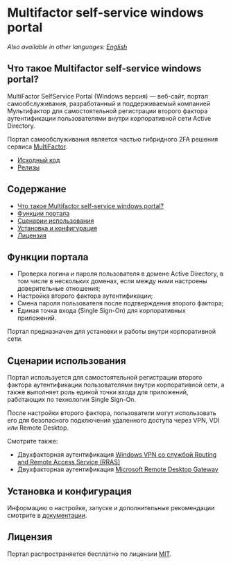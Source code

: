 
# Multifactor self-service windows portal

_Also available in other languages: [English](README.md)_

## Что такое Multifactor self-service windows portal?
MultiFactor SelfService Portal (Windows версия) &mdash; веб-сайт, портал самообслуживания, разработанный и поддерживаемый компанией Мультифактор для самостоятельной регистрации второго фактора аутентификации пользователями внутри корпоративной сети Active Directory.

Портал самообслуживания является частью гибридного 2FA решения сервиса <a href="https://multifactor.ru/" target="_blank">MultiFactor</a>.

* <a href="https://github.com/MultifactorLab/MultiFactor.SelfService.Windows.Portal" target="_blank">Исходный код</a>
* <a href="https://github.com/MultifactorLab/MultiFactor.SelfService.Windows.Portal/releases" target="_blank">Релизы</a>


## Содержание
- [Что такое Multifactor self-service windows portal?](#что-такое-multifactor-self-service-windows-portal?)
- [Функции портала](#функции-портала)
- [Сценарии использования](#сценарии-использования)
- [Установка и конфигурация](#установка-и-конфигурация)
- [Лицензия](#лицензия)

## Функции портала

- Проверка логина и пароля пользователя в домене Active Directory, в том числе в нескольких доменах, если между ними настроены доверительные отношения;
- Настройка второго фактора аутентификации;
- Смена пароля пользователя после подтверждения второго фактора;
- Единая точка входа (Single Sign-On) для корпоративных приложений.

Портал предназначен для установки и работы внутри корпоративной сети.

## Сценарии использования

Портал используется для самостоятельной регистрации второго фактора аутентификации пользователями внутри корпоративной сети, а также выполняет роль единой точки входа для приложений, работающих по технологии Single Sign-On.

После настройки второго фактора, пользователи могут использовать его для безопасного подключения удаленного доступа через VPN, VDI или Remote Desktop.

Смотрите также:
- Двухфакторная аутентификация [Windows VPN со службой Routing and Remote Access Service (RRAS)](https://multifactor.ru/docs/windows-2fa-rras-vpn/)
- Двухфакторная аутентификация [Microsoft Remote Desktop Gateway](https://multifactor.ru/docs/windows-2fa-remote-desktop-gateway/)

## Установка и конфигурация
Информацию о настройке, запуске и дополнительные рекомендации смотрите в [документации](https://multifactor.ru/docs/self-service-portal/windows).

## Лицензия

Портал распространяется бесплатно по лицензии [MIT](LICENSE.md).